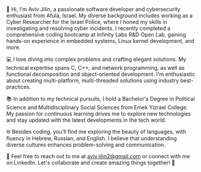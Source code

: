 👋 Hi, I'm Aviv Jilin, a passionate software developer and cybersecurity enthusiast from Afula, Israel. My diverse background includes working as a Cyber Researcher for the Israel Police, where I honed my skills in investigating and resolving cyber incidents. I recently completed a comprehensive coding bootcamp at Infinity Labs R&D Open Lab, gaining hands-on experience in embedded systems, Linux kernel development, and more.

💻 I love diving into complex problems and crafting elegant solutions. My technical expertise spans C, C++, and network programming, as well as functional decomposition and object-oriented development. I'm enthusiastic about creating multi-platform, multi-threaded solutions using industry best-practices.

📚 In addition to my technical pursuits, I hold a Bachelor's Degree in Political Science and Multidisciplinary Social Sciences from Emek Yizrael College. My passion for continuous learning drives me to explore new technologies and stay updated with the latest developments in the tech world.

🌐 Besides coding, you'll find me exploring the beauty of languages, with fluency in Hebrew, Russian, and English. I believe that understanding diverse cultures enhances problem-solving and communication.

📧 Feel free to reach out to me at aviv.jilin2@gmail.com or connect with me on LinkedIn. Let's collaborate and create amazing things together! 🚀
